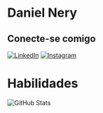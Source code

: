 # Daniel Nery
## Conecte-se comigo
[![LinkedIn](https://img.shields.io/badge/LinkedIn-0077B5?style=for-the-badge&logo=linkedin&logoColor=white)](https://www.linkedin.com/in/daniel-nery-3aaa56180/)
[![Instagram](https://img.shields.io/badge/-Instagram-%23E4405F?style=for-the-badge&logo=instagram&logoColor=white)](https://www.instagram.com/_danielnery/)
# Habilidades


![GitHub Stats](https://github-readme-stats.vercel.app/api?username=danielnerys&theme=transparent&bg_color=000&border_color=30A3DC&show_icons=true&icon_color=30A3DC&title_color=E94D5F&text_color=FFF)

